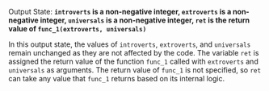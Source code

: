 Output State: **`introverts` is a non-negative integer, `extroverts` is a non-negative integer, `universals` is a non-negative integer, `ret` is the return value of `func_1(extroverts, universals)`**

In this output state, the values of `introverts`, `extroverts`, and `universals` remain unchanged as they are not affected by the code. The variable `ret` is assigned the return value of the function `func_1` called with `extroverts` and `universals` as arguments. The return value of `func_1` is not specified, so `ret` can take any value that `func_1` returns based on its internal logic.